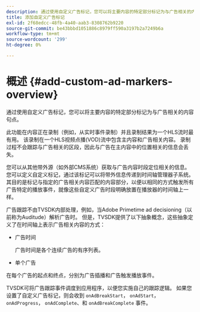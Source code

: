```yaml
---
description: 通过使用自定义广告标记，您可以将主要内容的特定部分标记为与广告相关的内容句点。
title: 添加自定义广告标记
exl-id: 2f68edcc-48fb-4a40-aab3-8308762b9220
source-git-commit: be43bbbd1051886c8979ff590a3197b2a7249b6a
workflow-type: tm+mt
source-wordcount: '299'
ht-degree: 0%

---
```


# 概述 {#add-custom-ad-markers-overview}

通过使用自定义广告标记，您可以将主要内容的特定部分标记为与广告相关的内容句点。

此功能在内容正在录制（例如，从实时事件录制）并且录制结果为一个HLS流时最有用。 该录制在一个HLS视频点播(VOD)流中包含主内容和广告相关内容。 录制过程不会跟踪与广告相关的区段，因此与广告在主内容中的位置相关的信息会丢失。

您可以从其他带外源（如外部CMS系统）获取与广告内容时段定位相关的信息。 您可以定义自定义标记，通过该标记可以将带外信息传递到时间轴管理器子系统。 其目的是标记与指定的广告相关内容匹配的内容部分，以便以相同的方式触发所有广告特定的播放事件，就像这些自定义广告时段明确放置在播放器的时间轴上一样。

广告跟踪不由TVSDK内部处理，例如，当Adobe Primetime ad decisioning（以前称为Auditude）解析广告时。 但是，TVSDK提供了以下抽象概念，这些抽象定义了在时间轴上表示广告相关内容的方式：

* 广告时间

   广告时间是各个连续广告的有序列表。
* 单个广告

在每个广告的起点和终点，分别为广告插播和广告触发播放事件。

TVSDK可将广告跟踪事件调度到应用程序，以便您实施自己的跟踪逻辑。 如果您设置了自定义广告标记，则会收到 `onAdBreakStart`， `onAdStart`， `onAdProgress`， `onAdComplete`、和 `onAdBreakComplete` 事件。
